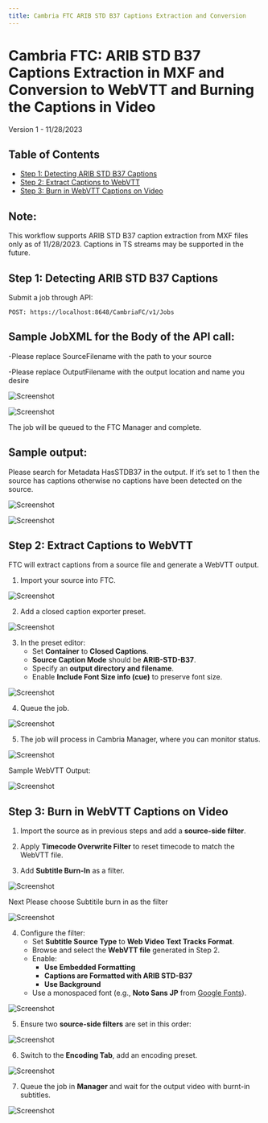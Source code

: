 ```yaml
---
title: Cambria FTC ARIB STD B37 Captions Extraction and Conversion
---
```


# Cambria FTC: ARIB STD B37 Captions Extraction in MXF and Conversion to WebVTT and Burning the Captions in Video

Version 1 - 11/28/2023

## Table of Contents

- [Step 1: Detecting ARIB STD B37 Captions](#step-1-detecting-arib-std-b37-captions)
- [Step 2: Extract Captions to WebVTT](#step-2-extract-captions-to-webvtt)
- [Step 3: Burn in WebVTT Captions on Video](#step-3-burn-in-webvtt-captions-on-video)

## Note:

This workflow supports ARIB STD B37 caption extraction from MXF files only as of 11/28/2023. Captions in TS streams may be supported in the future.

## Step 1: Detecting ARIB STD B37 Captions

Submit a job through API:

```
POST: https://localhost:8648/CambriaFC/v1/Jobs
```

## Sample JobXML for the Body of the API call:
 
-Please replace SourceFilename with the path to your source

-Please replace OutputFilename with the output location and name you desire


![Screenshot](01_screenshot.png)


![Screenshot](02_screenshot.png)

The job will be queued to the FTC Manager and complete. 

## Sample output:

Please search for Metadata HasSTDB37 in the output. If it’s set to 1 then the source has captions otherwise no captions have been detected on the source.


![Screenshot](03_screenshot.png)

![Screenshot](04_screenshot.png)



## Step 2: Extract Captions to WebVTT

FTC will extract captions from a source file and generate a WebVTT output.

1. Import your source into FTC.


![Screenshot](05_screenshot.png)


2. Add a closed caption exporter preset.


![Screenshot](06_screenshot.png)


3. In the preset editor:
   - Set **Container** to **Closed Captions**.
   - **Source Caption Mode** should be **ARIB-STD-B37**.
   - Specify an **output directory and filename**.
   - Enable **Include Font Size info (cue)** to preserve font size.


![Screenshot](07_screenshot.png)


4. Queue the job.


![Screenshot](08_screenshot.png)


5. The job will process in Cambria Manager, where you can monitor status.


![Screenshot](09_screenshot.png)


Sample WebVTT Output:

![Screenshot](10_screenshot.png)


## Step 3: Burn in WebVTT Captions on Video

1. Import the source as in previous steps and add a **source-side filter**.




2. Apply **Timecode Overwrite Filter** to reset timecode to match the WebVTT file.

3. Add **Subtitle Burn-In** as a filter.


![Screenshot](11_screenshot.png)

Next Please choose Subtitile burn in as the filter

![Screenshot](12_screenshot.png)

4. Configure the filter:
   - Set **Subtitle Source Type** to **Web Video Text Tracks Format**.
   - Browse and select the **WebVTT file** generated in Step 2.
   - Enable:
     - **Use Embedded Formatting**
     - **Captions are Formatted with ARIB STD-B37**
     - **Use Background**
   - Use a monospaced font (e.g., **Noto Sans JP** from [Google Fonts](https://fonts.google.com/specimen/Noto+Sans+JP)).
   

![Screenshot](13_screenshot.png)


5. Ensure two **source-side filters** are set in this order:


![Screenshot](14_screenshot.png)


6. Switch to the **Encoding Tab**, add an encoding preset.


![Screenshot](15_screenshot.png)


7. Queue the job in **Manager** and wait for the output video with burnt-in subtitles.


![Screenshot](16_screenshot.png)



